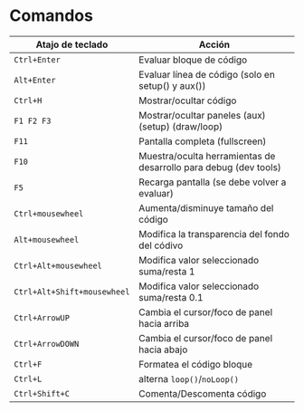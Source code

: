 # Comandos

|Atajo de teclado|Acción|
|---|---|
|`Ctrl+Enter`|Evaluar bloque de código|
|`Alt+Enter`|Evaluar línea de código (solo en setup() y aux())|
|`Ctrl+H`|Mostrar/ocultar código|
|`F1 F2 F3`|Mostrar/ocultar paneles (aux) (setup) (draw/loop) |
|`F11`|Pantalla completa (fullscreen)|
|`F10`|Muestra/oculta herramientas de desarrollo para debug (dev tools)|
|`F5`|Recarga pantalla (se debe volver a evaluar)|
|`Ctrl+mousewheel`|Aumenta/disminuye tamaño del código|
|`Alt+mousewheel`|Modifica la transparencia del fondo del códivo|
|`Ctrl+Alt+mousewheel`|Modifica valor seleccionado suma/resta 1|
|`Ctrl+Alt+Shift+mousewheel`|Modifica valor seleccionado suma/resta 0.1|
|`Ctrl+ArrowUP`|Cambia el cursor/foco de panel hacia arriba|
|`Ctrl+ArrowDOWN`|Cambia el cursor/foco de panel hacia abajo|
|`Ctrl+F`|Formatea el código bloque|
|`Ctrl+L`|alterna `loop()`/`noLoop()`|
|`Ctrl+Shift+C`|Comenta/Descomenta código|